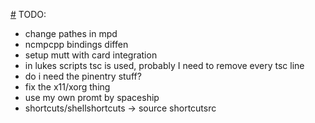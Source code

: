 [#](#) TODO:
- change pathes in mpd
- ncmpcpp bindings diffen
- setup mutt with card integration
- in lukes scripts tsc is used, probably I need to remove every tsc line
- do i need the pinentry stuff?
- fix the x11/xorg thing
- use my own promt by spaceship
- shortcuts/shellshortcuts -> source shortcutsrc
